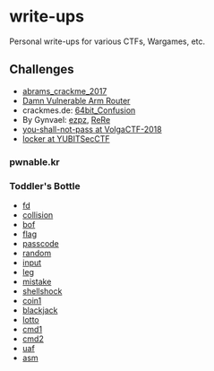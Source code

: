 # write-ups

Personal write-ups for various CTFs, Wargames, etc.

## Challenges

* [abrams_crackme_2017](challenges/abrams_crackme_2017/)
* [Damn Vulnerable Arm Router](https://github.com/mr6r4y/write-ups/tree/master/challenges/blog.exploitlab.net%40dvar)
* crackmes.de: [64bit_Confusion](https://github.com/mr6r4y/write-ups/tree/master/challenges/crackmes.de%4064bit_Confusion)
* By Gynvael: [ezpz](https://github.com/mr6r4y/write-ups/tree/master/challenges/Gynvael%40ezpz), [ReRe](https://github.com/mr6r4y/write-ups/tree/master/challenges/Gynvael%40ReRe)
* [you-shall-not-pass at VolgaCTF-2018](https://github.com/mr6r4y/write-ups/tree/master/challenges/volgactf-2018%40you-shall-not-pass)
* [locker at YUBITSecCTF](https://github.com/mr6r4y/write-ups/tree/master/challenges/YUBITSecCTF%40locker)

### pwnable.kr

### Toddler's Bottle

* [fd](https://github.com/mr6r4y/write-ups/tree/master/challenges/pwnable.kr/fd)
* [collision](https://github.com/mr6r4y/write-ups/tree/master/challenges/pwnable.kr/collision)
* [bof](https://github.com/mr6r4y/write-ups/tree/master/challenges/pwnable.kr/bof)
* [flag](https://github.com/mr6r4y/write-ups/tree/master/challenges/pwnable.kr/flag)
* [passcode](https://github.com/mr6r4y/write-ups/tree/master/challenges/pwnable.kr/passcode)
* [random](https://github.com/mr6r4y/write-ups/tree/master/challenges/pwnable.kr/random)
* [input](https://github.com/mr6r4y/write-ups/tree/master/challenges/pwnable.kr/input)
* [leg](https://github.com/mr6r4y/write-ups/tree/master/challenges/pwnable.kr/leg)
* [mistake](https://github.com/mr6r4y/write-ups/tree/master/challenges/pwnable.kr/mistake)
* [shellshock](https://github.com/mr6r4y/write-ups/tree/master/challenges/pwnable.kr/shellshock)
* [coin1](https://github.com/mr6r4y/write-ups/tree/master/challenges/pwnable.kr/coin1)
* [blackjack](https://github.com/mr6r4y/write-ups/tree/master/challenges/pwnable.kr/blackjack)
* [lotto](https://github.com/mr6r4y/write-ups/tree/master/challenges/pwnable.kr/lotto)
* [cmd1](https://github.com/mr6r4y/write-ups/tree/master/challenges/pwnable.kr/cmd1)
* [cmd2](https://github.com/mr6r4y/write-ups/tree/master/challenges/pwnable.kr/cmd2)
* [uaf](https://github.com/mr6r4y/write-ups/tree/master/challenges/pwnable.kr/uaf)
* [asm](https://github.com/mr6r4y/write-ups/tree/master/challenges/pwnable.kr/asm)
